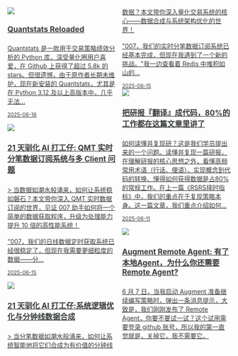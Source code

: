 <link href="assets/css/bootstrap.min.4.0.css" rel="stylesheet" />
<link href="assets/css/font-awesome-4.7.0/css/font-awesome.min.css" rel="stylesheet" />
<meta name="viewport" content="width=device-width, initial-scale=1">


<style>
  .md-typeset h1,
  .md-content__button {
    display: none;
  }

.md-typeset hr {
    display: none;
}

.as-grid {
    display: grid;
    grid-template-columns: repeat(auto-fit, minmax(360px, 1fr));
}



@media (min-width: 768px) { 
    .card-columns {
        column-count: 2;
    }
 }

@media (min-width: 1200px) { 
    .card-columns {
        column-count: 3;
    }

    .md-sidebar--primary {
    display: none;
    }
 }

a .card-title {
    color: rgb(55, 58, 60);
    font-size: 17px;
}

a .card-text {
    color: rgb(55, 58, 60);
    font-size: 14px;
}

a:hover {
    color: inherit;
    text-decoration: inherit;
}

nav a {
    font-size: 0.8rem !important;
    color: white;
    mix-blend-mode: difference;
}
</style>

<div class="as-grid m-t-md">
<div class="card-columns">
    
<div class="card">
    <a href="/blog/posts/tools/quantstats-reloaded/">
    <img class="card-img-top img-responsive" src="https://images.jieyu.ai/images/hot/mybook/women-sweatshirt-indoor.jpg"/>
    <div class="card-body">
        <h4 class="card-title">Quantstats Reloaded</h4>
        <p class="card-text">Quantstats 是一款用于交易策略绩效分析的 Python 库，深受量化圈用户喜爱，在 Github 上获得了超过 5.8k 的 stars。但很遗憾，由于原作者长期未维护，现在新安装的 Quantstats，尤其是在 Python 3.12 及以上高版本中，几乎无法...</p>
        <p class="card-text"><small class="text-muted"><i class="fa fa-calendar"></i>2025-06-16</small></p>
    </div>
    </a>
</div><!--end-card-->


<div class="card">
    <a href="/blog/posts/tools/21天驯化AI打工仔/8_QMT实时分钟线数据订阅系统/">
    <img class="card-img-top img-responsive" src="https://images.jieyu.ai/images/hot/mybook/book-with-course.png"/>
    <div class="card-body">
        <h4 class="card-title">21 天驯化 AI 打工仔: QMT 实时分笔数据订阅系统与多 Client 问题</h4>
        <p class="card-text">> 当数据如潮水般涌来，如何让系统稳如磐石？本文带你深入 QMT 实时数据订阅的世界，见证 007 助手如何将一个简单的数据获取程序，升级为处理能力提升 10 倍的高性能系统！<br><br>"007，我们的日线数据定时获取系统已经很稳定了，但现在我需要更细粒度的数据——分...</p>
        <p class="card-text"><small class="text-muted"><i class="fa fa-calendar"></i>2025-06-15</small></p>
    </div>
    </a>
</div><!--end-card-->


<div class="card">
    <a href="/blog/posts/tools/21天驯化AI打工仔/9_系统逻辑优化与分钟线数据合成/">
    <img class="card-img-top img-responsive" src="https://images.jieyu.ai/images/university/ucl-wilkins-building.jpg"/>
    <div class="card-body">
        <h4 class="card-title">21 天驯化 AI 打工仔:系统逻辑优化与分钟线数据合成</h4>
        <p class="card-text">> 当分笔数据如潮水般涌来，如何让系统智能地将它们合成为有价值的分钟线数据？本文带你深入量化交易系统的核心——数据合成与系统架构优化的世界！<br><br>"007，我们的实时分笔数据订阅系统已经基本完成，但现在我遇到了一个新的挑战。"我一边查看着 Redis 中堆积如山的...</p>
        <p class="card-text"><small class="text-muted"><i class="fa fa-calendar"></i>2025-06-15</small></p>
    </div>
    </a>
</div><!--end-card-->


<div class="card">
    <a href="/blog/posts/papers/研报该如何复现/">
    <img class="card-img-top img-responsive" src="https://images.jieyu.ai/images/2025/05/20250514202750.png"/>
    <div class="card-body">
        <h4 class="card-title">把研报『翻译』成代码，80%的工作都在这篇文章里讲了</h4>
        <p class="card-text">如何读懂并复现研？这是我们学员提出来的一个问题。读懂并复现一篇研报，在理解研报的核心思想之外，看懂高频常用术语（行话、俚语）、实现概念到代码的转换、懂得如何获得数据是占80%的常规工作。在上一篇《RSRS择时指标》中，我们的重点在于复现策略本身。这一篇文章，我们重点介绍如何...</p>
        <p class="card-text"><small class="text-muted"><i class="fa fa-calendar"></i>2025-06-11</small></p>
    </div>
    </a>
</div><!--end-card-->


<div class="card">
    <a href="/blog/posts/tools/AI-tools/remote-agent/">
    <img class="card-img-top img-responsive" src="https://images.jieyu.ai/images/2025/05/remote-poster.png"/>
    <div class="card-body">
        <h4 class="card-title">Augment Remote Agent: 有了本地Agent，为什么你还需要Remote Agent?</h4>
        <p class="card-text">6 月 7 日，当我启动 Augment 准备继续编写策略时，弹出一条消息提示，大致是，我们刚刚发布了 Remote Agent，你要不要试一试？这个试用需要登录 github 账号，所以我的第一直觉就是，关掉它，我不需要它。<br><br><div style='widt...</p>
        <p class="card-text"><small class="text-muted"><i class="fa fa-calendar"></i>2025-06-10</small></p>
    </div>
    </a>
</div><!--end-card-->


<div class="card">
    <a href="/blog/posts/papers/rsrs择时指标/">
    <img class="card-img-top img-responsive" src="https://images.jieyu.ai/images/2025/05/20250514202750.png"/>
    <div class="card-body">
        <h4 class="card-title">RSRS 择时指标</h4>
        <p class="card-text">RSRS 因子在 2005 年 3 月到 2017 年 3 月的上证 50 指数上，12 年总收益 **1432.36%**，年化 **24.84%**，夏普 1.42。同期指数收益仅为 290.13%。该指标的大致思想是，将每日最高价与最低价分别视为阻力位与支撑位，把给定...</p>
        <p class="card-text"><small class="text-muted"><i class="fa fa-calendar"></i>2025-06-09</small></p>
    </div>
    </a>
</div><!--end-card-->


<div class="card">
    <a href="/blog/posts/algo/monte-carlo/">
    <img class="card-img-top img-responsive" src="https://images.jieyu.ai/images/hot/course/factor-ml/fa-platinum.png"/>
    <div class="card-body">
        <h4 class="card-title">蒙特卡洛：看似很高端的技术，其实很暴力很初级</h4>
        <p class="card-text">我们常常想知道投资组合在未来的某一天，最大损失会是多少，估算方法之一就是蒙特卡洛。尽管它在计算性能上不占优势，却最让人心里踏实 -- 毕竟，**它是一种把几乎所有的路径都走了一遍，再回来告诉你一路上的风险与风景的方法**。她看起来很高端，实际上只是很暴力。今天就带你认识她。</p>
        <p class="card-text"><small class="text-muted"><i class="fa fa-calendar"></i>2025-06-05</small></p>
    </div>
    </a>
</div><!--end-card-->


<div class="card">
    <a href="/blog/posts/tools/21天驯化AI打工仔/7_日线数据的定时获取系统（字段修复）/">
    <img class="card-img-top img-responsive" src="https://images.jieyu.ai/images/2025/05/20250514202750.png"/>
    <div class="card-body">
        <h4 class="card-title">21天驯化AI打工仔 - 日线数据的定时获取（2）</h4>
        <p class="card-text">> 数据如同血液，字段则是血型标记。本章带你深入A股数据的"涨跌停"与"ST"世界，让007助手为你揭秘如何用Tushare API完美修复那些缺失的关键字段，让量化策略在真实市场环境中游刃有余！<br><br> 前言<br>根据上一章节，我们基本实现了日线定时获取的基本架...</p>
        <p class="card-text"><small class="text-muted"><i class="fa fa-calendar"></i>2025-06-03</small></p>
    </div>
    </a>
</div><!--end-card-->


<div class="card">
    <a href="/blog/posts/tools/21天驯化AI打工仔/6_日线数据的定时获取系统（基本架构实现）/">
    <img class="card-img-top img-responsive" src="https://images.jieyu.ai/images/2025/05/20250514202750.png"/>
    <div class="card-body">
        <h4 class="card-title">21天驯化AI打工仔 - 日线数据的定时获取</h4>
        <p class="card-text">"时间就是金钱，效率就是生命"，这句话在量化交易领域体现得淋漓尽致。今天是我和007合作的第六天，我决定要解决一个困扰我已久的问题：如何实现日线数据的自动定时获取？<br><br>"007，我需要一个可靠的系统，能够在每个交易日收盘后自动从Tushare获取当天的日线数据，...</p>
        <p class="card-text"><small class="text-muted"><i class="fa fa-calendar"></i>2025-06-01</small></p>
    </div>
    </a>
</div><!--end-card-->


<div class="card">
    <a href="/blog/posts/tools/21天驯化AI打工仔/5_通用的数据交换格式SQEP与symbol编码的性能测试/">
    <img class="card-img-top img-responsive" src="https://images.jieyu.ai/images/2025/05/20250514202750.png"/>
    <div class="card-body">
        <h4 class="card-title">21天驯化AI打工仔 - SQEP与symbol编码性能测试</h4>
        <p class="card-text">"007，我们需要讨论一个重要的性能优化问题，"我一边敲击键盘一边对我的 AI 助手说道。"什么问题？我已经准备好了，"007 回应道，它的语音合成器发出了一种几乎可以称为热情的声音。"在量化交易系统中，数据查询性能至关重要。我们需要测试一下股票代码编码方式对查询速度的影响。"</p>
        <p class="card-text"><small class="text-muted"><i class="fa fa-calendar"></i>2025-05-18</small></p>
    </div>
    </a>
</div><!--end-card-->


<div class="card">
    <a href="/blog/posts/tools/21天驯化AI打工仔/5_SQEP再优化/">
    <img class="card-img-top img-responsive" src="https://images.jieyu.ai/images/2025/05/20250514202750.png"/>
    <div class="card-body">
        <h4 class="card-title">21天驯化AI打工仔 - SQEP 的性能再优化</h4>
        <p class="card-text">在量化交易的世界里，数据就像是血液，而数据传输系统则是血管。一个高效的数据传输系统可以让整个量化交易平台如虎添翼，而低效的数据传输则会成为整个系统的瓶颈。当我正为 SQEP（Standard Quotes Exchange Protocol）的性能优化绞尽脑汁时，我的 AI...</p>
        <p class="card-text"><small class="text-muted"><i class="fa fa-calendar"></i>2025-05-18</small></p>
    </div>
    </a>
</div><!--end-card-->


<div class="card">
    <a href="/blog/posts/tools/augment-daily-dose/">
    <img class="card-img-top img-responsive" src="https://images.jieyu.ai/images/hot/gallery/banner/IMG_20250510_112543.jpg"/>
    <div class="card-body">
        <h4 class="card-title">Augment随手记</h4>
        <p class="card-text">Duckdb是一个年轻而迷人的数据库。它的备份可以简单到通过拷贝文件来完成 -- 但前提是，没有其它进程独占她。如果你的服务使用了duckdb，而且还在不停地读写她，你该怎么给她一个备份呢？<br><br>我们把这个问题抛给了Augment.<br><br><br>To A...</p>
        <p class="card-text"><small class="text-muted"><i class="fa fa-calendar"></i>2025-05-17</small></p>
    </div>
    </a>
</div><!--end-card-->

</div>
</div>


